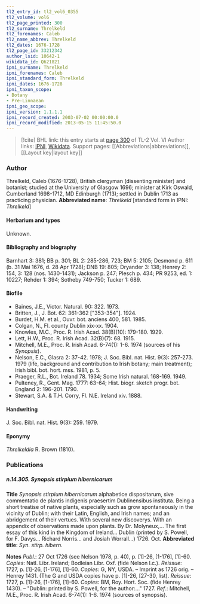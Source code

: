 ```yaml
---
tl2_entry_id: tl2_vol6_0355
tl2_volume: vol6
tl2_page_printed: 300
tl2_surname: Threlkeld
tl2_forenames: Caleb
tl2_name_abbrev: Threlkeld
tl2_dates: 1676-1728
tl2_page_id: 33212342
author_lsid: 10642-1
wikidata_id: Q621821
ipni_surname: Threlkeld
ipni_forenames: Caleb
ipni_standard_form: Threlkeld
ipni_dates: 1676-1728
ipni_taxon_scope: 
- Botany
- Pre-Linnaean
ipni_geo_scope: 
ipni_version: 1.1.1.1
ipni_record_created: 2003-07-02 00:00:00.0
ipni_record_modified: 2013-05-15 11:45:50.0
---
```


> [!cite] BHL link: this entry starts at [page 300](https://www.biodiversitylibrary.org/page/33212342) of TL-2 Vol. VI
> Author links: [IPNI](https://www.ipni.org/a/10642-1), [Wikidata](https://www.wikidata.org/wiki/Q621821). Support pages: [[Abbreviations|abbreviations]], [[Layout key|layout key]]

### Author

Threlkeld, Caleb (1676-1728), British clergyman (dissenting minister) and botanist; studied at the University of Glasgow 1696; minister at Kirk Oswald, Cumberland 1698-1712, MD Edinburgh (1713); settled in Dublin 1713 as practicing physician. 
**Abbreviated name**: *Threlkeld* \[standard form in IPNI: *Threlkeld*\]

#### Herbarium and types

Unknown.

#### Bibliography and biography

Barnhart 3: 381; BB p. 301; BL 2: 285-286, 723; BM 5: 2105; Desmond p. 611 (b. 31 Mai 1676, d. 28 Apr 1728); DNB 19: 805; Dryander 3: 138; Henrey 2: 154, 3: 128 (nos. 1430-1431); Jackson p. 247; Plesch p. 434; PR 9253, ed. 1: 10227; Rehder 1: 394; Sotheby 749-750; Tucker 1: 689.

#### Biofile

- Baines, J.E., Victor. Natural. 90: 322. 1973.
- Britten, J., J. Bot. 62: 361-362 \["353-354"\]. 1924.
- Burdet, H.M. et al., Ouvr. bot. anciens 400, 581. 1985.
- Colgan, N., Fl. county Dublin xix-xx. 1904.
- Knowles, M.C., Proc. R. Irish Acad. 38(B)(10): 179-180. 1929.
- Lett, H.W., Proc. R. Irish Acad. 32(B)(7): 68. 1915.
- Mitchell, M.E., Proc. R. Irish Acad. 6-74(1): 1-6. 1974 (sources of his *Synopsis*).
- Nelson, E.C., Glasra 2: 37-42. 1978; J. Soc. Bibl. nat. Hist. 9(3): 257-273. 1979 (life, background and contribution to Irish botany; main treatment); Irish bibl. bot. hort. mss. 1981, p. 5.
- Praeger, R.L., Bot. Ireland 78. 1934; Some Irish natural. 168-169. 1949.
- Pulteney, R., Gent. Mag. 1777: 63-64; Hist. biogr. sketch progr. bot. England 2: 196-201. 1790.
- Stewart, S.A. & T.H. Corry, Fl. N.E. Ireland xiv. 1888.

#### Handwriting

J. Soc. Bibl. nat. Hist. 9(3): 259. 1979.

#### Eponymy

*Threlkeldia* R. Brown (1810).

### Publications

##### n.14.305. Synopsis stirpium hibernicarum

**Title**
*Synopsis stirpium hibernicarum* alphabetice dispositarum, sive commentatio de plantis indigenis praesertim Dublinensibus instituta. Being a short treatise of native plants, especially such as grow spontaneously in the vicinity of Dublin; with their Latin, English, and Irish names; and an abridgement of their vertues. With several new discoverys. With an appendix of observations made upon plants. By Dr. Molyneux,... The first essay of this kind in the Kingdom of Ireland... Dublin (printed by S. Powell, for F. Davys... Richard Norris... and Josiah Worrall...) 1726. Oct.
**Abbreviated title**: *Syn. stirp. hibern.*

**Notes**
*Publ*.: 27 Oct 1726 (see Nelson 1978, p. 40), p. \[1\]-26, \[1-176\], \[1\]-60. *Copies*: Natl. Libr. Ireland; Bodleian Libr. Oxf. (fide Nelson l.c.).
*Reissue*: 1727, p. \[1\]-26, \[1-176\], \[1\]-60. *Copies*: G, NY, USDA. – Imprint as 1726 orig. – Henrey 1431. (The G and USDA copies have p. \[1\]-26, \[27-30, list).
*Reissue*: 1727, p. \[1\]-26, \[1-176\], \[1\]-60. *Copies*: BM, Roy. Hort. Soc. (fide Henrey 1430). – "Dublin: printed by S. Powell, for the author:..." 1727.
*Ref*.: Mitchell, M.E., Proc. R. Irish Acad. 6-74(1): 1-6. 1974 (sources of synopsis).

